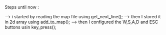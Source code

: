 Steps until now      :


--> i started by reading the map file using get_next_line();
--> then I stored it in 2d array using add_to_map();
--> then I configured the W,S,A,D and ESC buttons usin key_press();


